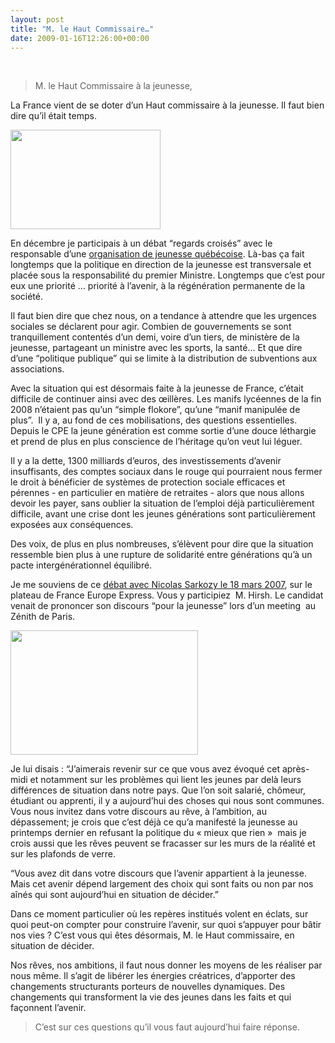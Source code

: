 ```yaml
---
layout: post
title: "M. le Haut Commissaire…"
date: 2009-01-16T12:26:00+00:00
---
```

<div class="main">
		<p>
<br>
</p>
<blockquote>M. le Haut Commissaire à la jeunesse,</blockquote>
	<p>La France vient de se doter d’un Haut commissaire à la jeunesse. Il faut bien dire qu’il était temps.</p>
	<p><a href="http://www.juliecoudry.com/wp-content/uploads/2009/01/martin-hirsch1.jpg"><img class="aligncenter size-medium wp-image-260" title="Martin Hirsch" src="http://www.juliecoudry.com/wp-content/uploads/2009/01/martin-hirsch1.jpg" alt="" width="240" height="159"></a></p>
	<p>En décembre je participais à un débat “regards croisés” avec le responsable d’une <a href="http://www.placeauxjeunes.qc.ca/fr/default.asp" target="blank">organisation de jeunesse québécoise</a>. Là-bas ça fait longtemps que la politique en direction de la jeunesse est transversale et placée sous la responsabilité du premier Ministre. Longtemps que c’est pour eux une priorité … priorité à l’avenir, à la régénération permanente de la société.</p>
	<p>Il faut bien dire que chez nous, on a tendance à attendre que les urgences sociales se déclarent pour agir. Combien de gouvernements se sont tranquillement contentés d’un demi, voire d’un tiers, de ministère de la jeunesse, partageant un ministre avec les sports, la santé… Et que dire d’une “politique publique” qui se limite à la distribution de subventions aux associations.</p>
	<p>Avec la situation qui est désormais faite à la jeunesse de France, c’était difficile de continuer ainsi avec des œillères. Les manifs lycéennes de la fin 2008 n’étaient pas qu’un “simple flokore”, qu’une “manif manipulée de plus”.  Il y a, au fond de ces mobilisations, des questions essentielles. Depuis le CPE la jeune génération est comme sortie d’une douce léthargie et prend de plus en plus conscience de l’héritage qu’on veut lui léguer.</p>
	<p>Il y a la dette, 1300 milliards d’euros, des investissements d’avenir insuffisants, des comptes sociaux dans le rouge qui pourraient nous fermer le droit à bénéficier de systèmes de protection sociale efficaces et pérennes - en particulier en matière de retraites - alors que nous allons devoir les payer, sans oublier la situation de l’emploi déjà particulièrement difficile, avant une crise dont les jeunes générations sont particulièrement exposées aux conséquences.</p>
	<p>Des voix, de plus en plus nombreuses, s’élèvent pour dire que la situation ressemble bien plus à une rupture de solidarité entre générations qu’à un pacte intergénérationnel équilibré.</p>
	<p>Je me souviens de ce <a href="http://france-europe-express.france3.fr/29183658-fr.php" target="blank">débat avec Nicolas Sarkozy le 18 mars 2007</a>, sur le plateau de France Europe Express. Vous y participiez  M. Hirsh. Le candidat venait de prononcer son discours “pour la jeunesse” lors d’un meeting  au Zénith de Paris.</p>
	<p><a href="http://www.juliecoudry.com/wp-content/uploads/2009/01/plafond-deverre.jpg"><img class="aligncenter size-medium wp-image-262" title="plafond de verre" src="http://www.juliecoudry.com/wp-content/uploads/2009/01/plafond-deverre-300x199.jpg" alt="" width="300" height="199"></a></p>
	<p>Je lui disais : “J’aimerais revenir sur ce que vous avez évoqué cet après-midi et notamment sur les problèmes qui lient les jeunes par delà leurs différences de situation dans notre pays. Que l’on soit salarié, chômeur, étudiant ou apprenti, il y a aujourd’hui des choses qui nous sont communes. Vous nous invitez dans votre discours au rêve, à l’ambition, au dépassement; je crois que c’est déjà ce qu’a manifesté la jeunesse au printemps dernier en refusant la politique du « mieux que rien »  mais je crois aussi que les rêves peuvent se fracasser sur les murs de la réalité et sur les plafonds de verre.</p>
	<p>“Vous avez dit dans votre discours que l’avenir appartient à la jeunesse. Mais cet avenir dépend largement des choix qui sont faits ou non par nos aînés qui sont aujourd’hui en situation de décider.”</p>
	<p>Dans ce moment particulier où les repères institués volent en éclats, sur quoi peut-on compter pour construire l’avenir, sur quoi s’appuyer pour bâtir nos vies ? C’est vous qui êtes désormais, M. le Haut commissaire, en situation de décider.</p>
	<p>Nos rêves, nos ambitions, il faut nous donner les moyens de les réaliser par nous même. Il s’agit de libérer les énergies créatrices, d’apporter des changements structurants porteurs de nouvelles dynamiques. Des changements qui transforment la vie des jeunes dans les faits et qui façonnent l’avenir.</p>
	<blockquote><p>C’est sur ces questions qu’il vous faut aujourd’hui faire réponse.</p></blockquote>
</div>